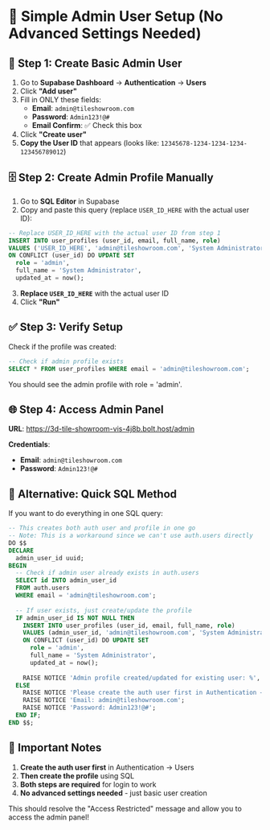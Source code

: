 # 🔑 Simple Admin User Setup (No Advanced Settings Needed)

## 🚀 **Step 1: Create Basic Admin User**

1. Go to **Supabase Dashboard** → **Authentication** → **Users**
2. Click **"Add user"**
3. Fill in ONLY these fields:
   - **Email**: `admin@tileshowroom.com`
   - **Password**: `Admin123!@#`
   - **Email Confirm**: ✅ Check this box
4. Click **"Create user"**
5. **Copy the User ID** that appears (looks like: `12345678-1234-1234-1234-123456789012`)

## 🗄️ **Step 2: Create Admin Profile Manually**

1. Go to **SQL Editor** in Supabase
2. Copy and paste this query (replace `USER_ID_HERE` with the actual user ID):

```sql
-- Replace USER_ID_HERE with the actual user ID from step 1
INSERT INTO user_profiles (user_id, email, full_name, role)
VALUES ('USER_ID_HERE', 'admin@tileshowroom.com', 'System Administrator', 'admin')
ON CONFLICT (user_id) DO UPDATE SET
  role = 'admin',
  full_name = 'System Administrator',
  updated_at = now();
```

3. **Replace `USER_ID_HERE`** with the actual user ID
4. Click **"Run"**

## ✅ **Step 3: Verify Setup**

Check if the profile was created:
```sql
-- Check if admin profile exists
SELECT * FROM user_profiles WHERE email = 'admin@tileshowroom.com';
```

You should see the admin profile with role = 'admin'.

## 🌐 **Step 4: Access Admin Panel**

**URL**: https://3d-tile-showroom-vis-4j8b.bolt.host/admin

**Credentials**:
- **Email**: `admin@tileshowroom.com`
- **Password**: `Admin123!@#`

## 🎯 **Alternative: Quick SQL Method**

If you want to do everything in one SQL query:

```sql
-- This creates both auth user and profile in one go
-- Note: This is a workaround since we can't use auth.users directly
DO $$
DECLARE
  admin_user_id uuid;
BEGIN
  -- Check if admin user already exists in auth.users
  SELECT id INTO admin_user_id 
  FROM auth.users 
  WHERE email = 'admin@tileshowroom.com';
  
  -- If user exists, just create/update the profile
  IF admin_user_id IS NOT NULL THEN
    INSERT INTO user_profiles (user_id, email, full_name, role)
    VALUES (admin_user_id, 'admin@tileshowroom.com', 'System Administrator', 'admin')
    ON CONFLICT (user_id) DO UPDATE SET
      role = 'admin',
      full_name = 'System Administrator',
      updated_at = now();
    
    RAISE NOTICE 'Admin profile created/updated for existing user: %', admin_user_id;
  ELSE
    RAISE NOTICE 'Please create the auth user first in Authentication → Users';
    RAISE NOTICE 'Email: admin@tileshowroom.com';
    RAISE NOTICE 'Password: Admin123!@#';
  END IF;
END $$;
```

## 🚨 **Important Notes**

1. **Create the auth user first** in Authentication → Users
2. **Then create the profile** using SQL
3. **Both steps are required** for login to work
4. **No advanced settings needed** - just basic user creation

This should resolve the "Access Restricted" message and allow you to access the admin panel!